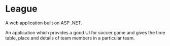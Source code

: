 # League
A web application built on ASP .NET.

An application which provides a good UI for soccer game and gives the time table, place and details of team members in a particular team. 
